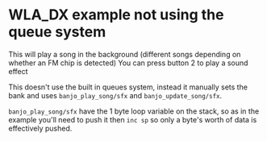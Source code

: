 # WLA_DX example  not using the queue system
This will play a song in the background (different songs depending on whether an FM chip is detected)
You can press button 2 to play a sound effect

This doesn't use the built in queues system, instead it manually sets the bank and uses `banjo_play_song/sfx` and `banjo_update_song/sfx`.

`banjo_play_song/sfx` have the 1 byte loop variable on the stack, so as in the example you'll need to push it then `inc sp` so only a byte's worth of data is effectively pushed.